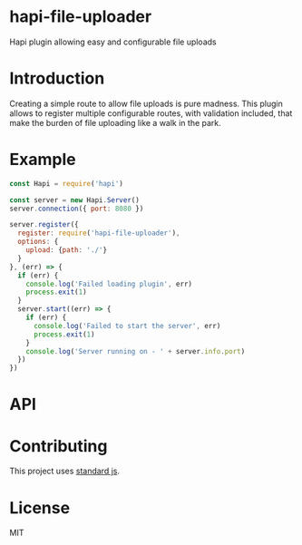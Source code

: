 # hapi-file-uploader
Hapi plugin allowing easy and configurable file uploads

# Introduction

Creating a simple route to allow file uploads is pure madness. This plugin allows to register multiple configurable routes, with validation included, that make the burden of file uploading like a walk in the park.

# Example

```javascript
const Hapi = require('hapi')

const server = new Hapi.Server()
server.connection({ port: 8080 })

server.register({
  register: require('hapi-file-uploader'),
  options: {
    upload: {path: './'}
  }
}, (err) => {
  if (err) {
    console.log('Failed loading plugin', err)
    process.exit(1)
  }
  server.start((err) => {
    if (err) {
      console.log('Failed to start the server', err)
      process.exit(1)
    }
    console.log('Server running on - ' + server.info.port)
  })
})
```

# API

# Contributing

This project uses [standard js](https://github.com/feross/standard).

# License

MIT
